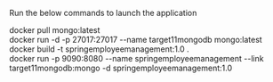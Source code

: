 
Run the below commands to launch the application

docker pull mongo:latest  
docker run -d -p 27017:27017 --name target11mongodb mongo:latest  
docker build -t springemployeemanagement:1.0 .  
docker run -p 9090:8080 --name springemployeemanagement --link target11mongodb:mongo -d springemployeemanagement:1.0  
